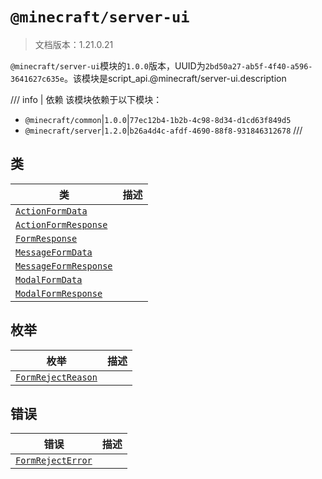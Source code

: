 # `@minecraft/server-ui`

> 文档版本：1.21.0.21

`@minecraft/server-ui`模块的`1.0.0`版本，UUID为`2bd50a27-ab5f-4f40-a596-3641627c635e`。该模块是script_api.@minecraft/server-ui.description

/// info | 依赖
该模块依赖于以下模块：

- `@minecraft/common`|`1.0.0`|`77ec12b4-1b2b-4c98-8d34-d1cd63f849d5`
- `@minecraft/server`|`1.2.0`|`b26a4d4c-afdf-4690-88f8-931846312678`
///

## 类

|类|描述|
|---|---|
|[`ActionFormData`](./actionformdata.md)||
|[`ActionFormResponse`](./actionformresponse.md)||
|[`FormResponse`](./formresponse.md)||
|[`MessageFormData`](./messageformdata.md)||
|[`MessageFormResponse`](./messageformresponse.md)||
|[`ModalFormData`](./modalformdata.md)||
|[`ModalFormResponse`](./modalformresponse.md)||

## 枚举

|枚举|描述|
|---|---|
|[`FormRejectReason`](./formrejectreason.md)||

## 错误

|错误|描述|
|---|---|
|[`FormRejectError`](./formrejecterror.md)||

